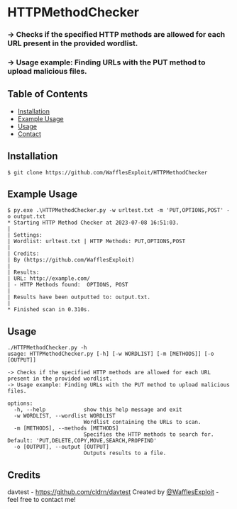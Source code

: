 # HTTPMethodChecker
 ### -> Checks if the specified HTTP methods are allowed for each URL present in the provided wordlist.
 ### -> Usage example: Finding URLs with the PUT method to upload malicious files.
## Table of Contents
* [Installation](#installation)
* [Example Usage](#Example-Usage)
* [Usage](#Usage)
* [Contact](#contact)

## Installation
 ```
 $ git clone https://github.com/WafflesExploit/HTTPMethodChecker
 ```

## Example Usage
```
$ py.exe .\HTTPMethodChecker.py -w urltest.txt -m 'PUT,OPTIONS,POST' -o output.txt
* Starting HTTP Method Checker at 2023-07-08 16:51:03.
| 
| Settings:
| Wordlist: urltest.txt | HTTP Methods: PUT,OPTIONS,POST
|
| Credits:
| By (https://github.com/WafflesExploit)
|
| Results: 
| URL: http://example.com/ 
| - HTTP Methods found:  OPTIONS, POST       
| 
| Results have been outputted to: output.txt.
|
* Finished scan in 0.310s.
```

## Usage
```
./HTTPMethodChecker.py -h                    
usage: HTTPMethodChecker.py [-h] [-w WORDLIST] [-m [METHODS]] [-o [OUTPUT]]

-> Checks if the specified HTTP methods are allowed for each URL present in the provided wordlist.
-> Usage example: Finding URLs with the PUT method to upload malicious files.

options:
  -h, --help            show this help message and exit
  -w WORDLIST, --wordlist WORDLIST
                        Wordlist containing the URLs to scan.
  -m [METHODS], --methods [METHODS]
                        Specifies the HTTP methods to search for. Default: 'PUT,DELETE,COPY,MOVE,SEARCH,PROPFIND'
  -o [OUTPUT], --output [OUTPUT]
                        Outputs results to a file.
```

## Credits
davtest - https://github.com/cldrn/davtest
Created by [@WafflesExploit](https://github.com/WafflesExploit) - feel free to contact me!


